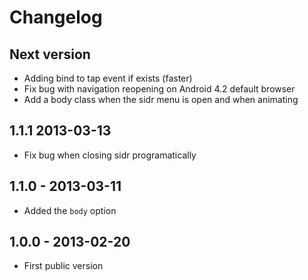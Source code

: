 # Changelog

## Next version
- Adding bind to tap event if exists (faster)
- Fix bug with navigation reopening on Android 4.2 default browser
- Add a body class when the sidr menu is open and when animating

## 1.1.1 2013-03-13
- Fix bug when closing sidr programatically

## 1.1.0 - 2013-03-11
- Added the `body` option

## 1.0.0 - 2013-02-20
- First public version